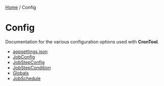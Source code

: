 [Home](/README.md) / Config

# Config
Documentation for the various configuration options used with **CronTool**.

- [appsettings.json](/docs/configuration/appsettings.md)
- [JobConfig](/docs/configuration/JobConfig.md)
- [JobStepConfig](/docs/configuration/JobStepConfig.md)
- [JobStepCondition](/docs/configuration/JobStepCondition.md)
- [Globals](/docs/configuration/globals.md)
- [JobSchedule](/docs/configuration/JobSchedule.md)